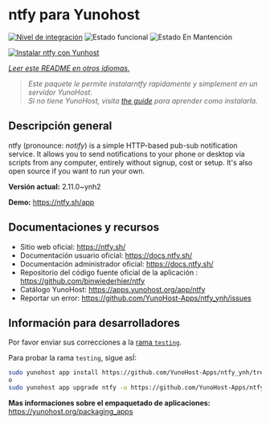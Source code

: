 <!--
Este archivo README esta generado automaticamente<https://github.com/YunoHost/apps/tree/master/tools/readme_generator>
No se debe editar a mano.
-->

# ntfy para Yunohost

[![Nivel de integración](https://apps.yunohost.org/badge/integration/ntfy)](https://ci-apps.yunohost.org/ci/apps/ntfy/)
![Estado funcional](https://apps.yunohost.org/badge/state/ntfy)
![Estado En Mantención](https://apps.yunohost.org/badge/maintained/ntfy)

[![Instalar ntfy con Yunhost](https://install-app.yunohost.org/install-with-yunohost.svg)](https://install-app.yunohost.org/?app=ntfy)

*[Leer este README en otros idiomas.](./ALL_README.md)*

> *Este paquete le permite instalarntfy rapidamente y simplement en un servidor YunoHost.*  
> *Si no tiene YunoHost, visita [the guide](https://yunohost.org/install) para aprender como instalarla.*

## Descripción general

ntfy (pronounce: *notify*) is a simple HTTP-based pub-sub notification service. It allows you to send notifications to your phone or desktop via scripts from any computer, entirely without signup, cost or setup. It's also open source if you want to run your own.


**Versión actual:** 2.11.0~ynh2

**Demo:** <https://ntfy.sh/app>
## Documentaciones y recursos

- Sitio web oficial: <https://ntfy.sh/>
- Documentación usuario oficial: <https://docs.ntfy.sh/>
- Documentación administrador oficial: <https://docs.ntfy.sh/>
- Repositorio del código fuente oficial de la aplicación : <https://github.com/binwiederhier/ntfy>
- Catálogo YunoHost: <https://apps.yunohost.org/app/ntfy>
- Reportar un error: <https://github.com/YunoHost-Apps/ntfy_ynh/issues>

## Información para desarrolladores

Por favor enviar sus correcciones a la [rama `testing`](https://github.com/YunoHost-Apps/ntfy_ynh/tree/testing).

Para probar la rama `testing`, sigue asÍ:

```bash
sudo yunohost app install https://github.com/YunoHost-Apps/ntfy_ynh/tree/testing --debug
o
sudo yunohost app upgrade ntfy -u https://github.com/YunoHost-Apps/ntfy_ynh/tree/testing --debug
```

**Mas informaciones sobre el empaquetado de aplicaciones:** <https://yunohost.org/packaging_apps>
